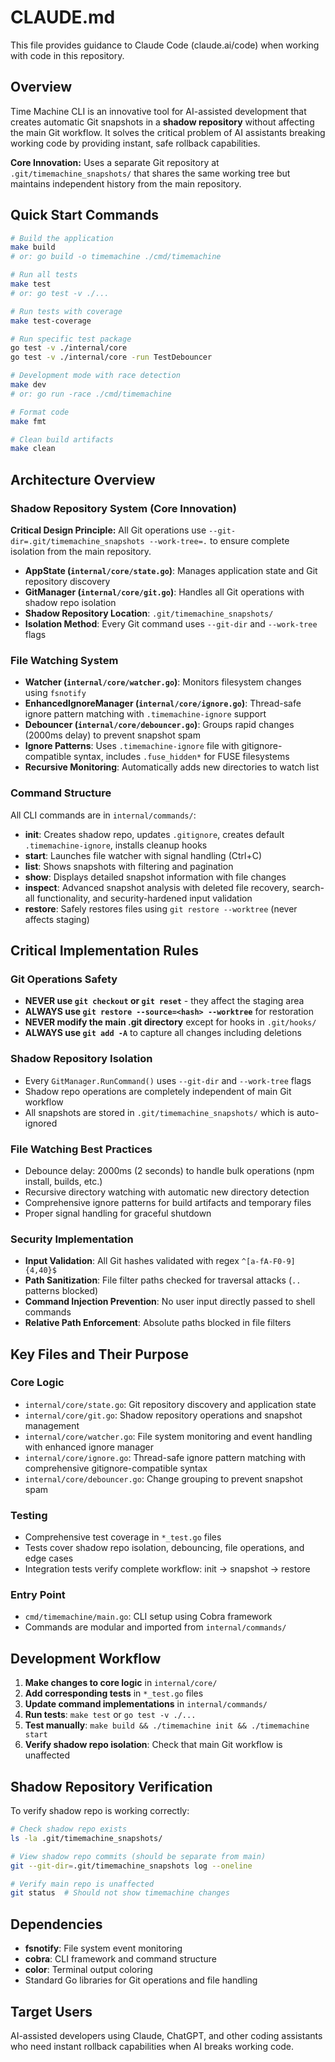 # CLAUDE.md

This file provides guidance to Claude Code (claude.ai/code) when working with code in this repository.

## Overview

Time Machine CLI is an innovative tool for AI-assisted development that creates automatic Git snapshots in a **shadow repository** without affecting the main Git workflow. It solves the critical problem of AI assistants breaking working code by providing instant, safe rollback capabilities.

**Core Innovation:** Uses a separate Git repository at `.git/timemachine_snapshots/` that shares the same working tree but maintains independent history from the main repository.

## Quick Start Commands

```bash
# Build the application
make build
# or: go build -o timemachine ./cmd/timemachine

# Run all tests
make test
# or: go test -v ./...

# Run tests with coverage
make test-coverage

# Run specific test package
go test -v ./internal/core
go test -v ./internal/core -run TestDebouncer

# Development mode with race detection
make dev
# or: go run -race ./cmd/timemachine

# Format code
make fmt

# Clean build artifacts
make clean
```

## Architecture Overview

### Shadow Repository System (Core Innovation)

**Critical Design Principle:** All Git operations use `--git-dir=.git/timemachine_snapshots --work-tree=.` to ensure complete isolation from the main repository.

- **AppState (`internal/core/state.go`)**: Manages application state and Git repository discovery
- **GitManager (`internal/core/git.go`)**: Handles all Git operations with shadow repo isolation
- **Shadow Repository Location**: `.git/timemachine_snapshots/`
- **Isolation Method**: Every Git command uses `--git-dir` and `--work-tree` flags

### File Watching System

- **Watcher (`internal/core/watcher.go`)**: Monitors filesystem changes using `fsnotify`
- **EnhancedIgnoreManager (`internal/core/ignore.go`)**: Thread-safe ignore pattern matching with `.timemachine-ignore` support
- **Debouncer (`internal/core/debouncer.go`)**: Groups rapid changes (2000ms delay) to prevent snapshot spam
- **Ignore Patterns**: Uses `.timemachine-ignore` file with gitignore-compatible syntax, includes `.fuse_hidden*` for FUSE filesystems
- **Recursive Monitoring**: Automatically adds new directories to watch list

### Command Structure

All CLI commands are in `internal/commands/`:
- **init**: Creates shadow repo, updates `.gitignore`, creates default `.timemachine-ignore`, installs cleanup hooks
- **start**: Launches file watcher with signal handling (Ctrl+C)
- **list**: Shows snapshots with filtering and pagination
- **show**: Displays detailed snapshot information with file changes
- **inspect**: Advanced snapshot analysis with deleted file recovery, search-all functionality, and security-hardened input validation
- **restore**: Safely restores files using `git restore --worktree` (never affects staging)

## Critical Implementation Rules

### Git Operations Safety
- **NEVER use `git checkout` or `git reset`** - they affect the staging area
- **ALWAYS use `git restore --source=<hash> --worktree`** for restoration
- **NEVER modify the main .git directory** except for hooks in `.git/hooks/`
- **ALWAYS use `git add -A`** to capture all changes including deletions

### Shadow Repository Isolation
- Every `GitManager.RunCommand()` uses `--git-dir` and `--work-tree` flags
- Shadow repo operations are completely independent of main Git workflow
- All snapshots are stored in `.git/timemachine_snapshots/` which is auto-ignored

### File Watching Best Practices
- Debounce delay: 2000ms (2 seconds) to handle bulk operations (npm install, builds, etc.)
- Recursive directory watching with automatic new directory detection
- Comprehensive ignore patterns for build artifacts and temporary files
- Proper signal handling for graceful shutdown

### Security Implementation
- **Input Validation**: All Git hashes validated with regex `^[a-fA-F0-9]{4,40}$`
- **Path Sanitization**: File filter paths checked for traversal attacks (`..` patterns blocked)
- **Command Injection Prevention**: No user input directly passed to shell commands
- **Relative Path Enforcement**: Absolute paths blocked in file filters

## Key Files and Their Purpose

### Core Logic
- `internal/core/state.go`: Git repository discovery and application state
- `internal/core/git.go`: Shadow repository operations and snapshot management
- `internal/core/watcher.go`: File system monitoring and event handling with enhanced ignore manager
- `internal/core/ignore.go`: Thread-safe ignore pattern matching with comprehensive gitignore-compatible syntax
- `internal/core/debouncer.go`: Change grouping to prevent snapshot spam

### Testing
- Comprehensive test coverage in `*_test.go` files
- Tests cover shadow repo isolation, debouncing, file operations, and edge cases
- Integration tests verify complete workflow: init → snapshot → restore

### Entry Point
- `cmd/timemachine/main.go`: CLI setup using Cobra framework
- Commands are modular and imported from `internal/commands/`

## Development Workflow

1. **Make changes to core logic** in `internal/core/`
2. **Add corresponding tests** in `*_test.go` files
3. **Update command implementations** in `internal/commands/`
4. **Run tests**: `make test` or `go test -v ./...`
5. **Test manually**: `make build && ./timemachine init && ./timemachine start`
6. **Verify shadow repo isolation**: Check that main Git workflow is unaffected

## Shadow Repository Verification

To verify shadow repo is working correctly:
```bash
# Check shadow repo exists
ls -la .git/timemachine_snapshots/

# View shadow repo commits (should be separate from main)
git --git-dir=.git/timemachine_snapshots log --oneline

# Verify main repo is unaffected
git status  # Should not show timemachine changes
```

## Dependencies

- **fsnotify**: File system event monitoring
- **cobra**: CLI framework and command structure
- **color**: Terminal output coloring
- Standard Go libraries for Git operations and file handling

## Target Users

AI-assisted developers using Claude, ChatGPT, and other coding assistants who need instant rollback capabilities when AI breaks working code.